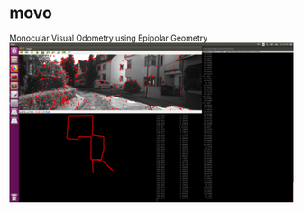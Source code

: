 # movo
Monocular Visual Odometry using Epipolar Geometry
![Alt text](docs/screenshot.png?raw=true "Screenshot during VO operation")

